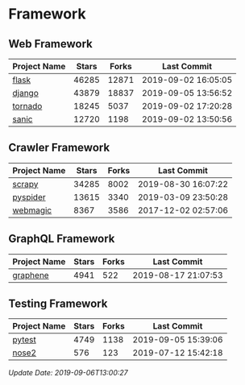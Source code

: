 # Framework

## Web Framework

| Project Name | Stars | Forks | Last Commit |
| ------------ | ----- | ----- | ----------- |
| [flask](https://github.com/pallets/flask) | 46285 | 12871 | 2019-09-02 16:05:05 |
| [django](https://github.com/django/django) | 43879 | 18837 | 2019-09-05 13:56:52 |
| [tornado](https://github.com/tornadoweb/tornado) | 18245 | 5037 | 2019-09-02 17:20:28 |
| [sanic](https://github.com/huge-success/sanic) | 12720 | 1198 | 2019-09-02 13:50:56 |

## Crawler Framework

| Project Name | Stars | Forks | Last Commit |
| ------------ | ----- | ----- | ----------- |
| [scrapy](https://github.com/scrapy/scrapy) | 34285 | 8002 | 2019-08-30 16:07:22 |
| [pyspider](https://github.com/binux/pyspider) | 13615 | 3340 | 2019-03-09 23:50:28 |
| [webmagic](https://github.com/code4craft/webmagic) | 8367 | 3586 | 2017-12-02 02:57:06 |

## GraphQL Framework

| Project Name | Stars | Forks | Last Commit |
| ------------ | ----- | ----- | ----------- |
| [graphene](https://github.com/graphql-python/graphene) | 4941 | 522 | 2019-08-17 21:07:53 |

## Testing Framework

| Project Name | Stars | Forks | Last Commit |
| ------------ | ----- | ----- | ----------- |
| [pytest](https://github.com/pytest-dev/pytest) | 4749 | 1138 | 2019-09-05 15:39:06 |
| [nose2](https://github.com/nose-devs/nose2) | 576 | 123 | 2019-07-12 15:42:18 |

*Update Date: 2019-09-06T13:00:27*